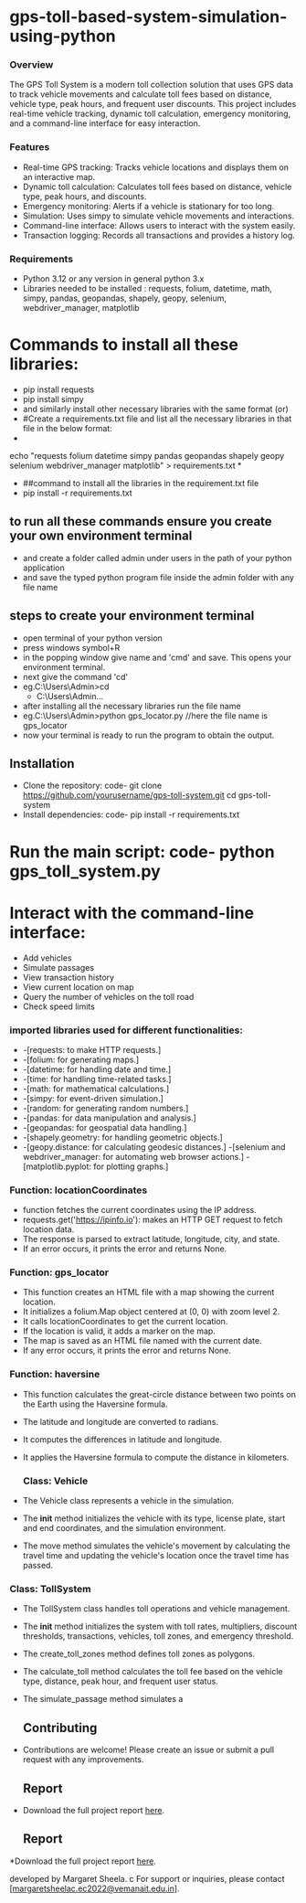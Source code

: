# gps-toll-based-system-simulation-using-python
### Overview
The GPS Toll System is a modern toll collection solution that uses GPS data to track vehicle movements and calculate toll fees based on distance, vehicle type, peak hours, and frequent user discounts. This project includes real-time vehicle tracking, dynamic toll calculation, emergency monitoring, and a command-line interface for easy interaction.

### Features
* Real-time GPS tracking: Tracks vehicle locations and displays them on an interactive map.
* Dynamic toll calculation: Calculates toll fees based on distance, vehicle type, peak hours, and discounts.
* Emergency monitoring: Alerts if a vehicle is stationary for too long.
* Simulation: Uses simpy to simulate vehicle movements and interactions.
* Command-line interface: Allows users to interact with the system easily.
* Transaction logging: Records all transactions and provides a history log.

### Requirements
* Python 3.12 or any version in general python 3.x
* Libraries needed to be installed : requests, folium, datetime, math, simpy, pandas, geopandas, shapely, geopy, selenium, webdriver_manager, matplotlib
# Commands to install all these libraries:
* pip install requests
* pip install simpy
* and similarly install other necessary libraries with the same format
(or)
* #Create a requirements.txt file and list all the necessary libraries in that file in the below format:
*
echo "requests
folium
datetime
simpy
pandas
geopandas
shapely
geopy
selenium
webdriver_manager
matplotlib" > requirements.txt
*
* ##command to install all the libraries in the requirement.txt file
* pip install -r requirements.txt

## to run all these commands ensure you create your own environment terminal 
* and create a folder called admin under users in the path of your python application
* and save the typed python program file inside the admin folder with any file name
## steps to create your environment terminal
* open terminal of your python version
* press windows symbol+R
* in the popping window give name and 'cmd' and save. This opens your environment terminal.
* next give the command 'cd'
* eg.C:\Users\Admin>cd
   * C:\Users\Admin...
* after installing all the necessary libraries run the file name
* eg.C:\Users\Admin>python gps_locator.py  //here the file name is gps_locator
* now your terminal is ready to run the program to obtain the output.



## Installation
* Clone the repository: code- git clone https://github.com/yourusername/gps-toll-system.git
cd gps-toll-system
* Install dependencies: code- pip install -r requirements.txt
# Run the main script: code- python gps_toll_system.py
# Interact with the command-line interface:
* Add vehicles
* Simulate passages
* View transaction history
* View current location on map
* Query the number of vehicles on the toll road
* Check speed limits

### imported libraries used for different functionalities:
* -[requests: to make HTTP requests.]
* -[folium: for generating maps.]
* -[datetime: for handling date and time.]
* -[time: for handling time-related tasks.]
* -[math: for mathematical calculations.]
* -[simpy: for event-driven simulation.]
* -[random: for generating random numbers.]
* -[pandas: for data manipulation and analysis.]
* -[geopandas: for geospatial data handling.]
* -[shapely.geometry: for handling geometric objects.]
* -[geopy.distance: for calculating geodesic distances.]
-[selenium and webdriver_manager: for automating web browser actions.]
-[matplotlib.pyplot: for plotting graphs.]

### Function: locationCoordinates
* function fetches the current coordinates using the IP address.
* requests.get('https://ipinfo.io'): makes an HTTP GET request to fetch location data.
* The response is parsed to extract latitude, longitude, city, and state.
* If an error occurs, it prints the error and returns None.

### Function: gps_locator
* This function creates an HTML file with a map showing the current location.
* It initializes a folium.Map object centered at (0, 0) with zoom level 2.
* It calls locationCoordinates to get the current location.
* If the location is valid, it adds a marker on the map.
* The map is saved as an HTML file named with the current date.
* If any error occurs, it prints the error and returns None.
### Function: haversine
 * This function calculates the great-circle distance between two points on the Earth using the Haversine formula.
* The latitude and longitude are converted to radians.
* It computes the differences in latitude and longitude.
* It applies the Haversine formula to compute the distance in kilometers.

  ### Class: Vehicle
*  The Vehicle class represents a vehicle in the simulation.
* The __init__ method initializes the vehicle with its type, license plate, start and end coordinates, and the simulation environment.
* The move method simulates the vehicle's movement by calculating the travel time and updating the vehicle's location once the travel time has passed.

### Class: TollSystem
* The TollSystem class handles toll operations and vehicle management.
* The __init__ method initializes the system with toll rates, multipliers, discount thresholds, transactions, vehicles, toll zones, and emergency threshold.
* The create_toll_zones method defines toll zones as polygons.
* The calculate_toll method calculates the toll fee based on the vehicle type, distance, peak hour, and frequent user status.
* The simulate_passage method simulates a



   ## Contributing
* Contributions are welcome! Please create an issue or submit a pull request with any improvements.

  ## Report

* Download the full project report [here](https://your-report-link.com).

  ## Report

*Download the full project report [here](https://drive.google.com/file/d/14BLVPoxszy1Y2yyVz72wPpGHOc8g1Alr/view?usp=drivesdk).

developed by Margaret Sheela. c
For support or inquiries, please contact [margaretsheelac.ec2022@vemanait.edu.in].
